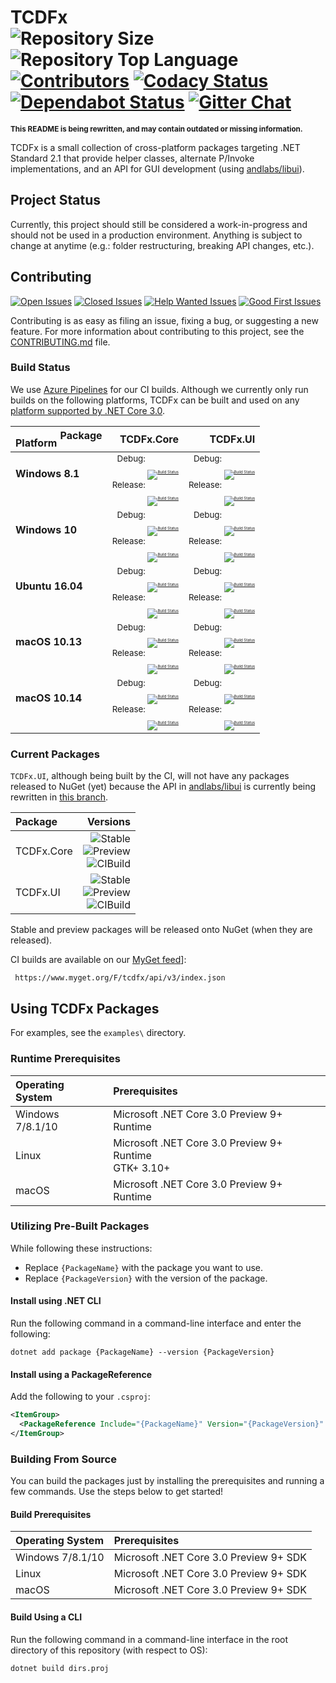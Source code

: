 # TCDFx<br/>![Repository Size][GitHub.RepoSize.Badge] ![Repository Top Language][GitHub.RepoLang.Badge] [![Contributors][GitHub.Contributors.Badge]][GitHub.Contributors.Link] [![Codacy Status][Codacy.Badge]][Codacy.Link] [![Dependabot Status][Dependabot.Badge]][Dependabot.Link] [![Gitter Chat][Gitter.Badge]][Gitter.Link]

[GitHub.RepoSize.Badge]: https://img.shields.io/github/repo-size/tom-corwin/tcdfx.svg?color=grey&label=Size&logo=github
[GitHub.RepoLang.Badge]: https://img.shields.io/github/languages/top/tom-corwin/tcdfx.svg?color=grey&label=C%23&logo=github
[GitHub.Contributors.Badge]: https://img.shields.io/github/contributors/tom-corwin/tcdfx.svg?color=grey&label=Contributors&logo=github
[GitHub.Contributors.Link]: https://github.com/tom-corwin/tcdfx/graphs/contributors
[Codacy.Badge]: https://img.shields.io/codacy/grade/2140aa3a23a848a28391aa3c778b9526/master.svg?label=Codacy+Grade&logo=codacy
[Codacy.Link]: https://www.codacy.com/app/tom-corwin/tcdfx?utm_source=github.com&amp;utm_medium=referral&amp;utm_content=tom-corwin/tcdfx&amp;utm_campaign=Badge_Grade
[Dependabot.Badge]: https://badgen.net/dependabot/tom-corwin/tcdfx?icon=dependabot
[Dependabot.Link]: https://api.dependabot.com/badges/status?host=github&repo=tom-corwin/tcdfx
[Gitter.Badge]: https://img.shields.io/gitter/room/tom-corwin/tcdfx.svg?label=Chat&logo=gitter
[Gitter.Link]: https://gitter.im/tom-corwin/tcdfx?utm_source=badge&utm_medium=badge&utm_campaign=pr-badge

<!--TODO: Add 1-2 paragraphs summarizing TCDFx. -->

<small>**This README is being rewritten, and may contain outdated or missing information.**</small>

TCDFx is a small collection of cross-platform packages targeting .NET Standard 2.1 that provide helper classes, alternate P/Invoke implementations, and an API for GUI development (using [andlabs/libui](https://github.com/andlabs/libui)).

## Project Status

Currently, this project should still be considered a work-in-progress and should not be used in a production environment. Anything is subject to change at anytime (e.g.: folder restructuring, breaking API changes, etc.).

## Contributing

[![Open Issues][GitHub.Issues.Open.Badge]][GitHub.Issues.Open.Link] [![Closed Issues][GitHub.Issues.Closed.Badge]][GitHub.Issues.Closed.Link] [![Help Wanted Issues][GitHub.Issues.HelpWanted.Badge]][GitHub.Issues.HelpWanted.Link] [![Good First Issues][GitHub.Issues.GoodFirstIssue.Badge]][GitHub.Issues.GoodFirstIssue.Link]

Contributing is as easy as filing an issue, fixing a bug, or suggesting a new feature. For more information about contributing to this project, see the [CONTRIBUTING.md][File.Contributing.Link] file.

[GitHub.Issues.Open.Badge]: https://img.shields.io/github/issues-raw/tom-corwin/tcdfx.svg?color=grey&label=Open%20Issues&logo=github
[GitHub.Issues.Open.Link]: https://github.com/tom-corwin/tcdfx/issues?&q=is%3Aissue+is%3Aopen
[GitHub.Issues.Closed.Badge]: https://img.shields.io/github/issues-closed-raw/tom-corwin/tcdfx.svg?color=grey&label=Closed%20Issues&logo=github
[GitHub.Issues.Closed.Link]: https://github.com/tom-corwin/tcdfx/issues?&q=is%3Aissue+is%3Aclosed
[GitHub.Issues.HelpWanted.Badge]: https://img.shields.io/github/issues-raw/tom-corwin/tcdfx/HelpWanted.svg?color=grey&label=Help%20Wanted%20Issues&logo=github
[GitHub.Issues.HelpWanted.Link]: https://github.com/tom-corwin/tcdfx/issues?q=is%3Aissue+is%3Aopen+label%3A%22HelpWanted%22
[GitHub.Issues.GoodFirstIssue.Badge]: https://img.shields.io/github/issues-raw/tom-corwin/tcdfx/GoodFirstIssue.svg?color=grey&label=Good%20First%20Issues&logo=github
[GitHub.Issues.GoodFirstIssue.Link]: https://github.com/tom-corwin/tcdfx/issues?q=is%3Aissue+is%3Aopen+label%3A%22GoodFirstIssue%22
[File.Contributing.Link]: https://github.com/tom-corwin/tcdfx/blob/master/CONTRIBUTING.md

### Build Status

We use [Azure Pipelines][AzurePipelines.Link] for our CI builds. Although we currently only run builds on the following platforms, TCDFx can be built and used on any [platform supported by .NET Core 3.0][DotNetCore.SupportedOS.Link].

| <big><sub>Platform</sub>&nbsp;<sup>Package</sup></big> | TCDFx.Core | TCDFx.UI  |
| ------------------------------------------------------ | ---------: | --------: |
| **Windows 8.1<br/><br/>**  | <small>Debug: <sub><sub><sub><sub><sub><sub><sub>[![Build Status][BuildStatus.TCDFxCore_Windows81_Debug.Badge]][BuildStatus.Link]</sub></sub></sub></sub></sub></sub></sub><br/>Release: <sub><sub><sub><sub><sub><sub><sub>[![Build Status][BuildStatus.TCDFxCore_Windows81_Release.Badge]][BuildStatus.Link]</sub></sub></sub></sub></sub></sub></sub></small>   | <small>Debug: <sub><sub><sub><sub><sub><sub><sub>[![Build Status][BuildStatus.TCDFxUI_Windows81_Debug.Badge]][BuildStatus.Link]</sub></sub></sub></sub></sub></sub></sub><br/>Release: <sub><sub><sub><sub><sub><sub><sub>[![Build Status][BuildStatus.TCDFxUI_Windows81_Release.Badge]][BuildStatus.Link]</sub></sub></sub></sub></sub></sub></sub></small> |
| **Windows 10<br/><br/>**   | <small>Debug: <sub><sub><sub><sub><sub><sub><sub>[![Build Status][BuildStatus.TCDFxCore_Windows10_Debug.Badge]][BuildStatus.Link]</sub></sub></sub></sub></sub></sub></sub><br/>Release: <sub><sub><sub><sub><sub><sub><sub>[![Build Status][BuildStatus.TCDFxCore_Windows10_Release.Badge]][BuildStatus.Link]</sub></sub></sub></sub></sub></sub></sub></small>   | <small>Debug: <sub><sub><sub><sub><sub><sub><sub>[![Build Status][BuildStatus.TCDFxUI_Windows10_Debug.Badge]][BuildStatus.Link]</sub></sub></sub></sub></sub></sub></sub><br/>Release: <sub><sub><sub><sub><sub><sub><sub>[![Build Status][BuildStatus.TCDFxUI_Windows10_Release.Badge]][BuildStatus.Link]</sub></sub></sub></sub></sub></sub></sub></small> |
| **Ubuntu 16.04<br/><br/>** | <small>Debug: <sub><sub><sub><sub><sub><sub><sub>[![Build Status][BuildStatus.TCDFxCore_Ubuntu1604_Debug.Badge]][BuildStatus.Link]</sub></sub></sub></sub></sub></sub></sub><br/>Release: <sub><sub><sub><sub><sub><sub><sub>[![Build Status][BuildStatus.TCDFxCore_Ubuntu1604_Release.Badge]][BuildStatus.Link]</sub></sub></sub></sub></sub></sub></sub></small> | <small>Debug: <sub><sub><sub><sub><sub><sub><sub>[![Build Status][BuildStatus.TCDFxUI_Ubuntu1604_Debug.Badge]][BuildStatus.Link]</sub></sub></sub></sub></sub></sub></sub><br/>Release: <sub><sub><sub><sub><sub><sub><sub>[![Build Status][BuildStatus.TCDFxUI_Ubuntu1604_Release.Badge]][BuildStatus.Link]</sub></sub></sub></sub></sub></sub></sub></small> |
| **macOS 10.13<br/><br/>**  | <small>Debug: <sub><sub><sub><sub><sub><sub><sub>[![Build Status][BuildStatus.TCDFxCore_macOS1013_Debug.Badge]][BuildStatus.Link]</sub></sub></sub></sub></sub></sub></sub><br/>Release: <sub><sub><sub><sub><sub><sub><sub>[![Build Status][BuildStatus.TCDFxCore_macOS1013_Release.Badge]][BuildStatus.Link]</sub></sub></sub></sub></sub></sub></sub></small>   | <small>Debug: <sub><sub><sub><sub><sub><sub><sub>[![Build Status][BuildStatus.TCDFxUI_macos1013_Debug.Badge]][BuildStatus.Link]</sub></sub></sub></sub></sub></sub></sub><br/>Release: <sub><sub><sub><sub><sub><sub><sub>[![Build Status][BuildStatus.TCDFxUI_macos1013_Release.Badge]][BuildStatus.Link]</sub></sub></sub></sub></sub></sub></sub></small> |
| **macOS 10.14<br/><br/>**  | <small>Debug: <sub><sub><sub><sub><sub><sub><sub>[![Build Status][BuildStatus.TCDFxCore_macOS1014_Debug.Badge]][BuildStatus.Link]</sub></sub></sub></sub></sub></sub></sub><br/>Release: <sub><sub><sub><sub><sub><sub><sub>[![Build Status][BuildStatus.TCDFxCore_macOS1014_Release.Badge]][BuildStatus.Link]</sub></sub></sub></sub></sub></sub></sub></small>   | <small>Debug: <sub><sub><sub><sub><sub><sub><sub>[![Build Status][BuildStatus.TCDFxUI_macos1014_Debug.Badge]][BuildStatus.Link]</sub></sub></sub></sub></sub></sub></sub><br/>Release: <sub><sub><sub><sub><sub><sub><sub>[![Build Status][BuildStatus.TCDFxUI_macos1014_Release.Badge]][BuildStatus.Link]</sub></sub></sub></sub></sub></sub></sub></small> |

[AzurePipelines.Link]: https://azure.microsoft.com/en-us/services/devops/pipelines/
[DotNetCore.SupportedOS.Link]: https://github.com/dotnet/core/blob/master/release-notes/3.0/3.0-supported-os.md
[BuildStatus.Link]: https://dev.azure.com/tom-corwin/tcdfx/_build/latest?definitionId=15&branchName=master
[BuildStatus.TCDFxCore_Windows81_Debug.Badge]: https://dev.azure.com/tom-corwin/tcdfx/_apis/build/status/TCDFx?branchName=master&jobName=TCDFxCore_Windows81_Debug
[BuildStatus.TCDFxCore_Windows81_Release.Badge]: https://dev.azure.com/tom-corwin/tcdfx/_apis/build/status/TCDFx?branchName=master&jobName=TCDFxCore_Windows81_Release
[BuildStatus.TCDFxCore_Windows10_Debug.Badge]: https://dev.azure.com/tom-corwin/tcdfx/_apis/build/status/TCDFx?branchName=master&jobName=TCDFxCore_Windows10_Debug
[BuildStatus.TCDFxCore_Windows10_Release.Badge]: https://dev.azure.com/tom-corwin/tcdfx/_apis/build/status/TCDFx?branchName=master&jobName=TCDFxCore_Windows10_Release
[BuildStatus.TCDFxCore_Ubuntu1604_Debug.Badge]: https://dev.azure.com/tom-corwin/tcdfx/_apis/build/status/TCDFx?branchName=master&jobName=TCDFxCore_Ubuntu1604_Debug
[BuildStatus.TCDFxCore_Ubuntu1604_Release.Badge]: https://dev.azure.com/tom-corwin/tcdfx/_apis/build/status/TCDFx?branchName=master&jobName=TCDFxCore_Ubuntu1604_Release
[BuildStatus.TCDFxCore_macOS1013_Debug.Badge]: https://dev.azure.com/tom-corwin/tcdfx/_apis/build/status/TCDFx?branchName=master&jobName=TCDFxCore_macOS1013_Debug
[BuildStatus.TCDFxCore_macOS1013_Release.Badge]: https://dev.azure.com/tom-corwin/tcdfx/_apis/build/status/TCDFx?branchName=master&jobName=TCDFxCore_macOS1013_Release
[BuildStatus.TCDFxCore_macOS1014_Debug.Badge]: https://dev.azure.com/tom-corwin/tcdfx/_apis/build/status/TCDFx?branchName=master&jobName=TCDFxCore_macOS1014_Debug
[BuildStatus.TCDFxCore_macOS1014_Release.Badge]: https://dev.azure.com/tom-corwin/tcdfx/_apis/build/status/TCDFx?branchName=master&jobName=TCDFxCore_macOS1014_Release
[BuildStatus.TCDFxUI_Windows81_Debug.Badge]: https://dev.azure.com/tom-corwin/tcdfx/_apis/build/status/TCDFx?branchName=master&jobName=TCDFxUI_Windows81_Debug
[BuildStatus.TCDFxUI_Windows81_Release.Badge]: https://dev.azure.com/tom-corwin/tcdfx/_apis/build/status/TCDFx?branchName=master&jobName=TCDFxUI_Windows81_Release
[BuildStatus.TCDFxUI_Windows10_Debug.Badge]: https://dev.azure.com/tom-corwin/tcdfx/_apis/build/status/TCDFx?branchName=master&jobName=TCDFxUI_Windows10_Debug
[BuildStatus.TCDFxUI_Windows10_Release.Badge]: https://dev.azure.com/tom-corwin/tcdfx/_apis/build/status/TCDFx?branchName=master&jobName=TCDFxUI_Windows10_Release
[BuildStatus.TCDFxUI_Ubuntu1604_Debug.Badge]: https://dev.azure.com/tom-corwin/tcdfx/_apis/build/status/TCDFx?branchName=master&jobName=TCDFxUI_Ubuntu1604_Debug
[BuildStatus.TCDFxUI_Ubuntu1604_Release.Badge]: https://dev.azure.com/tom-corwin/tcdfx/_apis/build/status/TCDFx?branchName=master&jobName=TCDFxUI_Ubuntu1604_Release
[BuildStatus.TCDFxUI_macOS1013_Debug.Badge]: https://dev.azure.com/tom-corwin/tcdfx/_apis/build/status/TCDFx?branchName=master&jobName=TCDFxUI_macOS1013_Debug
[BuildStatus.TCDFxUI_macOS1013_Release.Badge]: https://dev.azure.com/tom-corwin/tcdfx/_apis/build/status/TCDFx?branchName=master&jobName=TCDFxUI_macOS1013_Release
[BuildStatus.TCDFxUI_macOS1014_Debug.Badge]: https://dev.azure.com/tom-corwin/tcdfx/_apis/build/status/TCDFx?branchName=master&jobName=TCDFxUI_macOS1014_Debug
[BuildStatus.TCDFxUI_macOS1014_Release.Badge]: https://dev.azure.com/tom-corwin/tcdfx/_apis/build/status/TCDFx?branchName=master&jobName=TCDFxUI_macOS1014_Release

### Current Packages

`TCDFx.UI`, although being built by the CI, will not have any packages released to NuGet (yet) because the API in [andlabs/libui](https://github.com/andlabs/libui) is currently being rewritten in [this branch](https://github.com/andlabs/libui/tree/remodel).

<!--TODO: Add description of versioning scheme. -->

| Package    | Versions  |
| :--------- | --------: |
| TCDFx.Core | ![Stable][Versions.TCDFxCore.Stable.Badge]<br/>![Preview][Versions.TCDFxCore.Preview.Badge]<br/>![CIBuild][Versions.TCDFxCore.CIBuild.Badge] |
| TCDFx.UI   | ![Stable][Versions.TCDFxUI.Stable.Badge]<br/>![Preview][Versions.TCDFxUI.Preview.Badge]<br/>![CIBuild][Versions.TCDFxUI.CIBuild.Badge] |

Stable and preview packages will be released onto NuGet (when they are released).

CI builds are available on our [MyGet feed](https://www.myget.org/feed/Details/tcdfx)]:

```
 https://www.myget.org/F/tcdfx/api/v3/index.json
```

[Versions.TCDFxCore.Stable.Badge]: https://img.shields.io/nuget/v/TCDFx.Core.svg?color=blue&label=Stable&logo=nuget
[Versions.TCDFxCore.Preview.Badge]: https://img.shields.io/nuget/vpre/TCDFx.Core.svg?color=orange&label=Preview&logo=nuget
[Versions.TCDFxCore.CIBuild.Badge]: https://img.shields.io/myget/tcdfx/vpre/TCDFx.Core.svg?color=lightgrey&label=CIBuild&logo=nuget
[Versions.TCDFxUI.Stable.Badge]: https://img.shields.io/nuget/v/TCDFx.UI.svg?color=blue&label=Stable&logo=nuget
[Versions.TCDFxUI.Preview.Badge]: https://img.shields.io/nuget/vpre/TCDFx.UI.svg?color=orange&label=Preview&logo=nuget
[Versions.TCDFxUI.CIBuild.Badge]: https://img.shields.io/myget/tcdfx/vpre/TCDFx.UI.svg?color=lightgrey&label=CIBuild&logo=nuget

<!--TODO: Package Links -->

## Using TCDFx Packages

For examples, see the `examples\` directory.

### Runtime Prerequisites

| Operating System | Prerequisites                                             |
| :--------------- | :---------------------------------------------------------|
| Windows 7/8.1/10 | Microsoft .NET Core 3.0 Preview 9+ Runtime                |
| Linux            | Microsoft .NET Core 3.0 Preview 9+ Runtime<br/>GTK+ 3.10+ |
| macOS            | Microsoft .NET Core 3.0 Preview 9+ Runtime                |

### Utilizing Pre-Built Packages

While following these instructions:

  * Replace `{PackageName}` with the package you want to use.  
  * Replace `{PackageVersion}` with the version of the package.

#### Install using .NET CLI

Run the following command in a command-line interface and enter the following:

```
dotnet add package {PackageName} --version {PackageVersion}
```

#### Install using a PackageReference

Add the following to your `.csproj`:

```xml
<ItemGroup>
  <PackageReference Include="{PackageName}" Version="{PackageVersion}" />
</ItemGroup>
```

### Building From Source

You can build the packages just by installing the prerequisites and running a few commands. Use the steps below to get started!

#### Build Prerequisites

| Operating System | Prerequisites                          |
| :--------------- | :--------------------------------------|
| Windows 7/8.1/10 | Microsoft .NET Core 3.0 Preview 9+ SDK |
| Linux            | Microsoft .NET Core 3.0 Preview 9+ SDK |
| macOS            | Microsoft .NET Core 3.0 Preview 9+ SDK |

#### Build Using a CLI

Run the following command in a command-line interface in the root directory of this repository (with respect to OS):

```
dotnet build dirs.proj
```
